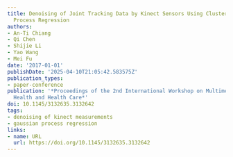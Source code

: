 ```yaml
---
title: Denoising of Joint Tracking Data by Kinect Sensors Using Clustered Gaussian
  Process Regression
authors:
- An-Ti Chiang
- Qi Chen
- Shijie Li
- Yao Wang
- Mei Fu
date: '2017-01-01'
publishDate: '2025-04-10T21:05:42.583575Z'
publication_types:
- paper-conference
publication: '*Proceedings of the 2nd International Workshop on Multimedia for Personal
  Health and Health Care*'
doi: 10.1145/3132635.3132642
tags:
- denoising of kinect measurements
- gaussian process regression
links:
- name: URL
  url: https://doi.org/10.1145/3132635.3132642
---
```

